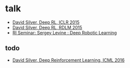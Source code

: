 # talk
* [David Silver, Deep RL, ICLR 2015](https://iclr.cc/archive/www/doku.php%3Fid=iclr2015:main.html)
* [David Silver, Deep RL, RDLM 2015](http://videolectures.net/rldm2015_silver_reinforcement_learning/)
* [RI Seminar: Sergey Levine : Deep Robotic Learning](https://www.youtube.com/watch?v=eKaYnXQUb2g)

## todo
* [David Silver, Deep Reinforcement Learning, ICML 2016](http://techtalks.tv/talks/deep-reinforcement-learning/62360/)
